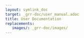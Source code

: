 ```yaml
---
layout: symlink_doc
target: _grr-doc/user_manual.adoc
title: User Documentation
replacements:
   images/: _grr-doc/images/
---
```


